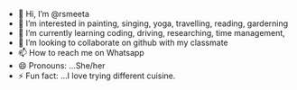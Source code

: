 - 👋 Hi, I’m @rsmeeta
- 👀 I’m interested in painting, singing, yoga, travelling, reading, garderning
- 🌱 I’m currently learning coding, driving, researching, time management,
- 💞️ I’m looking to collaborate on github with my classmate
- 📫 How to reach me on Whatsapp
- 😄 Pronouns: ...She/her
- ⚡ Fun fact: ...I love trying different cuisine.

<!---
rsmeeta/rsmeeta is a ✨ special ✨ repository because its `README.md` (this file) appears on your GitHub profile.
You can click the Preview link to take a look at your changes.
--->
